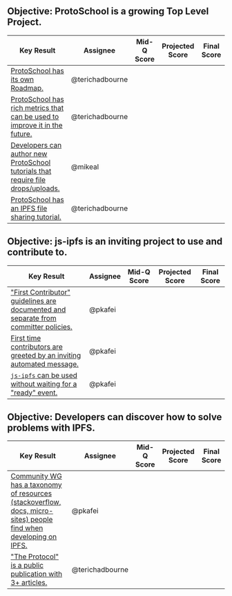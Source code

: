 ## Objective: ProtoSchool is a growing Top Level Project.

| Key Result | Assignee | Mid-Q Score | Projected Score | Final Score |
| ---------- | -------- | ----------- | --------------- | ----------- |
| [ProtoSchool has its own Roadmap.](https://github.com/ProtoSchool/protoschool.github.io/issues/104) | @terichadbourne | | | |
| [ProtoSchool has rich metrics that can be used to improve it in the future.](https://github.com/ProtoSchool/protoschool.github.io/issues/100) | @terichadbourne | | | |
| [Developers can author new ProtoSchool tutorials that require file drops/uploads.](https://github.com/ProtoSchool/protoschool.github.io/issues/91) | @mikeal | | | |
| [ProtoSchool has an IPFS file sharing tutorial.](https://github.com/ProtoSchool/protoschool.github.io/issues/91) | @terichadbourne | | | |

## Objective: js-ipfs is an inviting project to use and contribute to.

| Key Result | Assignee | Mid-Q Score | Projected Score | Final Score |
| ---------- | -------- | ----------- | --------------- | ----------- |
| ["First Contributor" guidelines are documented and separate from committer policies.](https://github.com/ipfs/community/issues/380) | @pkafei | | | |
| [First time contributors are greeted by an inviting automated message.](https://github.com/ipfs/community/issues/369) | @pkafei | | | |
| [`js-ipfs` can be used without waiting for a "ready" event.](https://github.com/ipfs/js-ipfs/issues/1762) | @pkafei | | | |

## Objective: Developers can discover how to solve problems with IPFS.

| Key Result | Assignee | Mid-Q Score | Projected Score | Final Score |
| ---------- | -------- | ----------- | --------------- | ----------- |
| [Community WG has a taxonomy of resources (stackoverflow, docs, micro-sites) people find when developing on IPFS.](https://github.com/ipfs/community/issues/367) | @pkafei | | | |
| ["The Protocol" is a public publication with 3+ articles.](https://github.com/ipfs/community/issues/333) | @terichadbourne | | | |
